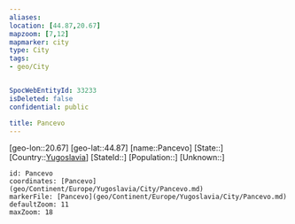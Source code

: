```yaml
---
aliases: 
location: [44.87,20.67]
mapzoom: [7,12] 
mapmarker: city 
type: City
tags:
- geo/City


SpocWebEntityId: 33233
isDeleted: false
confidential: public

title: Pancevo
---
```

[geo-lon::20.67]
[geo-lat::44.87]
[name::Pancevo]
[State::]
[Country::[Yugoslavia](geo/Continent/Europe/Yugoslavia.md)]
[StateId::]
[Population::]
[Unknown::]


```leaflet
id: Pancevo
coordinates: [Pancevo](geo/Continent/Europe/Yugoslavia/City/Pancevo.md)
markerFile: [Pancevo](geo/Continent/Europe/Yugoslavia/City/Pancevo.md)
defaultZoom: 11 
maxZoom: 18
```


